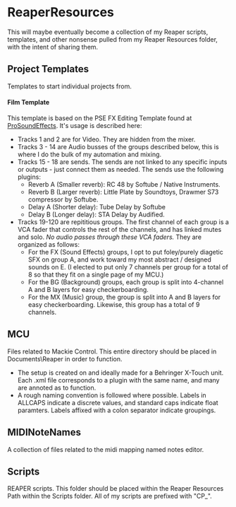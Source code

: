 # ReaperResources

This will maybe eventually become a collection of my Reaper scripts, templates, and other nonsense pulled from my Reaper Resources folder, with the intent of sharing them.

## Project Templates

Templates to start individual projects from.

#### Film Template

This template is based on the PSE FX Editing Template found at [ProSoundEffects](https://blog.prosoundeffects.com/how-to-create-pro-tools-session-templates-for-sound-effects-editing). It's usage is described here:

- Tracks 1 and 2 are for Video. They are hidden from the mixer. 
- Tracks 3 - 14 are Audio busses of the groups described below, this is where I do the bulk of my automation and mixing. 
- Tracks 15 - 18 are sends. The sends are not linked to any specific inputs or outputs - just connect them as needed. The sends use the following plugins:
  - Reverb A (Smaller reverb): RC 48 by Softube / Native Instruments. 
  - Reverb B (Larger reverb): Little Plate by Soundtoys, Drawmer S73 compressor by Softube.
  - Delay A (Shorter delay): Tube Delay by Softube
  - Delay B (Longer delay): STA Delay by Audified.
- Tracks 19-120 are repititious groups. The first channel of each group is a VCA fader that controls the rest of the channels, and has linked mutes and solo. _No audio passes through these VCA faders._ They are organized as follows:
  - For the FX (Sound Effects) groups, I opt to put foley/purely diagetic SFX on group A, and work toward my most abstract / designed sounds on E. (I elected to put only 7 channels per group for a total of 8 so that they fit on a single page of my MCU.)
  - For the BG (Background) groups, each group is split into 4-channel A and B layers for easy checkerboarding. 
  - For the MX (Music) group, the group is split into A and B layers for easy checkerboarding. Likewise, this group has a total of 9 channels.
  
## MCU

Files related to Mackie Control. This entire directory should be placed in Documents\Reaper in order to function.

- The setup is created on and ideally made for a Behringer X-Touch unit. Each .xml file corresponds to a plugin with the same name, and many are annoted as to function.
- A rough naming convention is followed where possible. Labels in ALLCAPS indicate a discrete values, and standard caps indicate float paramters. Labels affixed with a colon separator indicate groupings.

## MIDINoteNames

A collection of files related to the midi mapping named notes editor.

## Scripts

REAPER scripts. This folder should be placed within the Reaper Resources Path within the Scripts folder. All of my scripts are prefixed with "CP_". 